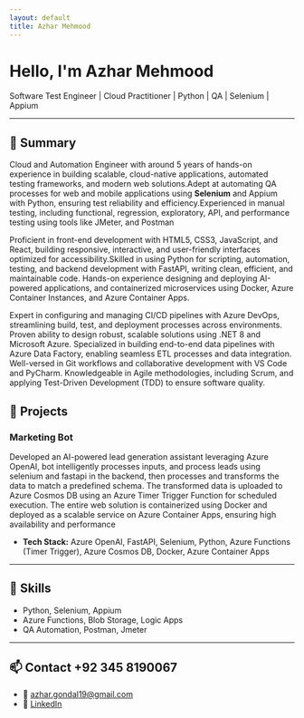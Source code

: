 ```yaml
---
layout: default
title: Azhar Mehmood
---
```


#  Hello, I'm Azhar Mehmood

Software Test Engineer | Cloud Practitioner | Python | QA | Selenium | Appium

---

## 🧾 **Summary**

Cloud and Automation Engineer with around 5 years of hands-on experience in building scalable, cloud-native applications, automated testing frameworks, and modern web solutions.Adept at automating QA processes for web and mobile applications using **Selenium** and Appium with Python, ensuring test reliability and efficiency.Experienced in manual testing, including functional, regression, exploratory, API, and performance testing using tools like JMeter, and Postman

Proficient in front-end development with HTML5, CSS3, JavaScript, and React, building responsive, interactive, and user-friendly interfaces optimized for accessibility.Skilled in using Python for scripting, automation, testing, and backend development with FastAPI, writing clean, efficient, and maintainable code. Hands-on experience designing and deploying AI-powered applications, and containerized microservices using Docker, Azure Container Instances, and Azure Container Apps.

Expert in configuring and managing CI/CD pipelines with Azure DevOps, streamlining build, test, and deployment processes across environments. Proven ability to design robust, scalable solutions using .NET 8 and Microsoft Azure. Specialized in building end-to-end data pipelines with Azure Data Factory, enabling seamless ETL processes and data integration. Well-versed in Git workflows and collaborative development with VS Code and PyCharm. Knowledgeable in Agile methodologies, including Scrum, and applying Test-Driven Development (TDD) to ensure software quality.


## 🚀 Projects


### Marketing Bot
Developed an AI-powered lead generation assistant leveraging Azure OpenAI, bot intelligently processes inputs, and process leads using selenium and fastapi in the backend, then processes and transforms the data to match a predefined schema. The transformed data is uploaded to Azure Cosmos DB using an Azure Timer Trigger Function for scheduled execution. The entire web solution is containerized using Docker and deployed as a scalable service on Azure Container Apps, ensuring high availability and performance

- **Tech Stack:** Azure OpenAI, FastAPI, Selenium, Python, Azure Functions (Timer Trigger), Azure Cosmos DB, Docker, Azure Container Apps

---

## 🧠 Skills

-  Python, Selenium, Appium
-  Azure Functions, Blob Storage, Logic Apps
-  QA Automation, Postman, Jmeter

---

## 📫 Contact  +92 345 8190067

- 📧 azhar.gondal19@gmail.com
- 🔗 [LinkedIn](https://linkedin.com/in/azhar-gondal19)
